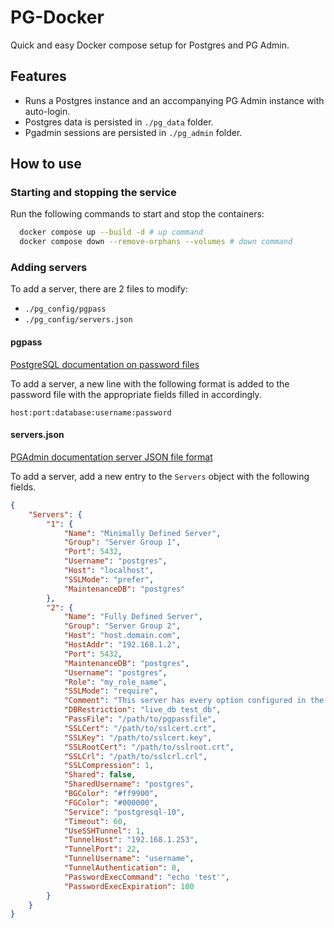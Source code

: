 # PG-Docker

Quick and easy Docker compose setup for Postgres and PG Admin.

## Features

- Runs a Postgres instance and an accompanying PG Admin instance with auto-login.
- Postgres data is persisted in `./pg_data` folder.
- Pgadmin sessions are persisted in `./pg_admin` folder.

## How to use

### Starting and stopping the service

Run the following commands to start and stop the containers:

```bash
  docker compose up --build -d # up command
  docker compose down --remove-orphans --volumes # down command
```

### Adding servers

To add a server, there are 2 files to modify:

- `./pg_config/pgpass`
- `./pg_config/servers.json`

#### pgpass

[PostgreSQL documentation on password files](https://www.postgresql.org/docs/current/libpq-pgpass.html)

To add a server, a new line with the following format is added to the password file with the appropriate fields filled in accordingly.

```
host:port:database:username:password
```

#### servers.json

[PGAdmin documentation server JSON file format](https://www.pgadmin.org/docs/pgadmin4/development/import_export_servers.html#json-format)

To add a server, add a new entry to the `Servers` object with the following fields.

```json
{
    "Servers": {
        "1": {
            "Name": "Minimally Defined Server",
            "Group": "Server Group 1",
            "Port": 5432,
            "Username": "postgres",
            "Host": "localhost",
            "SSLMode": "prefer",
            "MaintenanceDB": "postgres"
        },
        "2": {
            "Name": "Fully Defined Server",
            "Group": "Server Group 2",
            "Host": "host.domain.com",
            "HostAddr": "192.168.1.2",
            "Port": 5432,
            "MaintenanceDB": "postgres",
            "Username": "postgres",
            "Role": "my_role_name",
            "SSLMode": "require",
            "Comment": "This server has every option configured in the JSON",
            "DBRestriction": "live_db test_db",
            "PassFile": "/path/to/pgpassfile",
            "SSLCert": "/path/to/sslcert.crt",
            "SSLKey": "/path/to/sslcert.key",
            "SSLRootCert": "/path/to/sslroot.crt",
            "SSLCrl": "/path/to/sslcrl.crl",
            "SSLCompression": 1,
            "Shared": false,
            "SharedUsername": "postgres",
            "BGColor": "#ff9900",
            "FGColor": "#000000",
            "Service": "postgresql-10",
            "Timeout": 60,
            "UseSSHTunnel": 1,
            "TunnelHost": "192.168.1.253",
            "TunnelPort": 22,
            "TunnelUsername": "username",
            "TunnelAuthentication": 0,
            "PasswordExecCommand": "echo 'test'",
            "PasswordExecExpiration": 100
        }
    }
}
```
